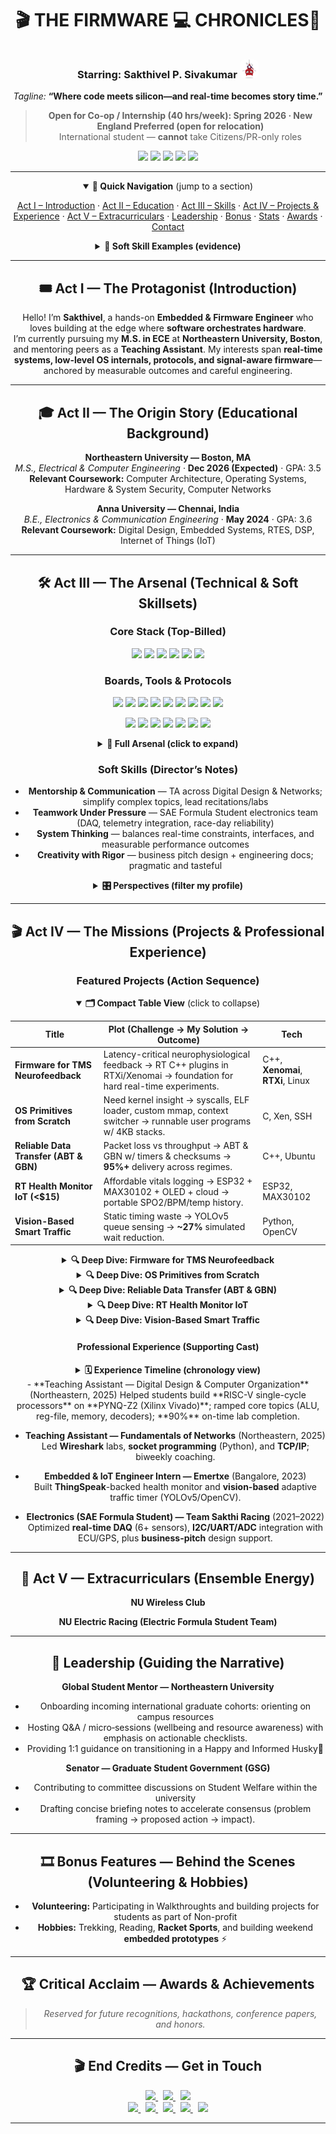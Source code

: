 <!-- ========================================================= -->
<!-- 🎬 A MOVIE ABOUT MY CAREER JOURNEY — GITHUB PROFILE README -->
<!-- ========================================================= -->

<!-- ===== Title / Opening Poster ===== -->
<div align="center">

# 🎬 **THE FIRMWARE 💻 CHRONICLES📔**
### **Starring: Sakthivel P. Sivakumar** <img src="images\Github_Cat\spidertocat.png" alt="Sakthivel Profile" width="30" style="border-radius:25%; margin-top:12px" />

<!-- Replace with a cinematic banner or “movie poster” -->
<!-- POSTER: Paste image URL below -->
<!-- <img src="images\spidy_solo_cropped.jpg" alt="Cinematic Poster" width="40%" /> -->

<!-- Replace with your profile picture (circular works best) -->
<!-- PROFILE: Paste image URL below -->
<!--<img src="images\Fishing_pic_with_cap.jpg" alt="Sakthivel Profile" width="160" style="border-radius:50%; margin-top:12px" /> -->

<!-- Optional “animated typing” tagline (safe, lightweight SVG). 
If you prefer static, comment this out and keep the static tagline below. -->
<!-- <img src="https://readme-typing-svg.demolab.com?font=Fira+Code&pause=1800&center=true&vCenter=true&width=700&lines=Where+code+meets+silicon+—+and+real-time+becomes+story+time." alt="Animated Tagline" />
-->
<i>Tagline:</i> <strong>“Where code meets silicon—and real-time becomes story time.”</strong>

<!-- (No background wrapper: reverted to plain layout) -->

<!-- ============================ -->
<!-- 🎯 NOW CASTING (Job Targets) -->
<!-- ============================ -->
<div align="center">

> **Open for Co-op / Internship (40 hrs/week): Spring 2026 · New England Preferred (open for relocation)**  
> International student — **cannot** take Citizens/PR-only roles

<p>
  <img src="https://img.shields.io/badge/Firmware%20Engineer-Now%20Casting-111827?style=for-the-badge" />
  <img src="https://img.shields.io/badge/Embedded%20Systems-RTOS%20%7C%20C%2FC%2B%2B%20%7C%20STM32-111827?style=for-the-badge" />
  <img src="https://img.shields.io/badge/Board%20Bring-Up-I2C%20%7C%20SPI%20%7C%20UART%20%7C%20CAN-111827?style=for-the-badge" />
  <img src="https://img.shields.io/badge/Linux-Drivers%20%7C%20Tooling-111827?style=for-the-badge" />
  <img src="https://img.shields.io/badge/Networks-TCP%2FIP%20%7C%20Wireshark-111827?style=for-the-badge" />
</p>

</div>

---

<!-- ===================== -->
<!-- 🔗 QUICK NAVIGATION  -->
<!-- ===================== -->
<details open>
  <summary><b>📍 Quick Navigation</b> (jump to a section)</summary>

  <p>
    <a href="#act-i">Act I – Introduction</a> ·
    <a href="#act-ii">Act II – Education</a> ·
    <a href="#act-iii">Act III – Skills</a> ·
    <a href="#act-iv">Act IV – Projects & Experience</a> ·
    <a href="#act-v">Act V – Extracurriculars</a> ·
    <a href="#leadership">Leadership</a> ·
    <a href="#bonus">Bonus</a> ·
    <a href="#stats">Stats</a> ·
    <a href="#awards">Awards</a> ·
    <a href="#contact">Contact</a>
  </p>
</details>

<details>
  <summary><b>🧪 Soft Skill Examples (evidence)</b></summary>
  <ul>
    <li><b>Mentorship:</b> Guided RISC‑V lab cohorts; introduced pre-lab checklists reducing clarifying questions (qualitative TA feedback).</li>
    <li><b>Reliability Thinking:</b> Data transfer project instrumentation uncovered timeout tuning sweet spot (reduced retransmits at medium loss).</li>
    <li><b>Cross-Discipline Communication:</b> Converted raw sensor register docs into quick‑reference tables for Formula Student teammates.</li>
    <li><b>Documentation:</b> Embedded project README templates (Setup → Build → Test) reused across multiple repos.</li>
    <li><b>Iteration Mindset:</b> Built latency profiling harness before optimizing neurofeedback loops, avoiding premature micro‑tuning.</li>
  </ul>
  <i>Tip: Replace qualitative notes with numbers as you collect them (e.g., “cut support pings by 30%”).</i>
</details>

---

<a id="act-i"></a>
## 🎟️ Act I — The Protagonist (Introduction)

Hello! I’m **Sakthivel**, a hands-on **Embedded & Firmware Engineer** who loves building at the edge where **software orchestrates hardware**.  
I’m currently pursuing my **M.S. in ECE** at **Northeastern University, Boston**, and mentoring peers as a **Teaching Assistant**. My interests span **real-time systems, low-level OS internals, protocols, and signal-aware firmware**—anchored by measurable outcomes and careful engineering.


---

<a id="act-ii"></a>
## 🎓 Act II — The Origin Story (Educational Background)

**Northeastern University — Boston, MA**  
*M.S., Electrical & Computer Engineering* · **Dec 2026 (Expected)** · GPA: 3.5  
**Relevant Coursework:** Computer Architecture, Operating Systems, Hardware & System Security, Computer Networks

**Anna University — Chennai, India**  
*B.E., Electronics & Communication Engineering* · **May 2024** · GPA: 3.6  
**Relevant Coursework:** Digital Design, Embedded Systems, RTES, DSP, Internet of Things (IoT)

---

<a id="act-iii"></a>
## 🛠️ Act III — The Arsenal (Technical & Soft Skillsets)

### Core Stack (Top-Billed)
<p>
  <img src="https://img.shields.io/badge/C-00599C?logo=c&logoColor=white" />
  <img src="https://img.shields.io/badge/C++-00599C?logo=cplusplus&logoColor=white" />
  <img src="https://img.shields.io/badge/Python-3776AB?logo=python&logoColor=white" />
  <img src="https://img.shields.io/badge/Assembly-RISC--V-6DB33F" />
  <img src="https://img.shields.io/badge/Verilog%2FSystemVerilog-FF6F00" />
  <img src="https://img.shields.io/badge/Linux-000000?logo=linux&logoColor=white" />
</p>

### Boards, Tools & Protocols
<p>
  <img src="https://img.shields.io/badge/STM32-Nucleo-03234B" />
  <img src="https://img.shields.io/badge/Xilinx-FPGA-CA0000" />
  <img src="https://img.shields.io/badge/Raspberry%20Pi-SoC-BC1142" />
  <img src="https://img.shields.io/badge/ESP8266%2FESP32-IoT-0FAAFF" />
  <img src="https://img.shields.io/badge/Vivado-Design%20Suite-69459B" />
  <img src="https://img.shields.io/badge/KiCAD-PCB-2C7B5C" />
  <img src="https://img.shields.io/badge/Wireshark-Analysis-1679A7" />
  <img src="https://img.shields.io/badge/CMake-Build-064F8C" />
  <img src="https://img.shields.io/badge/Git-GitHub-181717?logo=github&logoColor=white" />
</p>

<p>
  <img src="https://img.shields.io/badge/UART-Protocol-444444" />
  <img src="https://img.shields.io/badge/SPI-Protocol-444444" />
  <img src="https://img.shields.io/badge/I2C-Protocol-444444" />
  <img src="https://img.shields.io/badge/CAN-Bus-444444" />
  <img src="https://img.shields.io/badge/TCP%2FIP-Networking-444444" />
  <img src="https://img.shields.io/badge/HTTP-Stack-444444" />
  <img src="https://img.shields.io/badge/DNS-Networking-444444" />
</p>

<details>
  <summary><b>🔎 Full Arsenal (click to expand)</b></summary>

**Languages:** C, C++, Python, Assembly (RISC-V), Verilog/SystemVerilog, Bash  
**Boards/Platforms:** STM32 Nucleo, Xilinx FPGA (PYNQ-Z2), Arduino, Raspberry Pi, ESP8266/ESP32  
**Tools/EDAs/Test:** Vivado, KiCAD, Wireshark, CMake, Git/GitHub, Debuggers, Logic Analyzer, Oscilloscope, Multimeter, Soldering  
**Networking/Protocols:** UART, SPI, I2C, CAN, TCP/IP, DNS, HTTP  
**Operating Systems:** Linux, Windows  
</details>

### Soft Skills (Director’s Notes)
- **Mentorship & Communication** — TA across Digital Design & Networks; simplify complex topics, lead recitations/labs  
- **Teamwork Under Pressure** — SAE Formula Student electronics team (DAQ, telemetry integration, race-day reliability)  
- **System Thinking** — balances real-time constraints, interfaces, and measurable performance outcomes  
- **Creativity with Rigor** — business pitch design + engineering docs; pragmatic and tasteful

<details>
  <summary><b>🎛️ Perspectives (filter my profile)</b></summary>
  <table>
    <tr><th>Firmware Lens</th><td>Low-level C/C++ focus, deterministic timing, bus bring‑up (UART/SPI/I2C/CAN), RTOS experimentation, memory layout intuition.</td></tr>
    <tr><th>Systems Lens</th><td>Kernel primitives (syscalls, context switching), ELF loading, concurrency boundaries, instrumentation mindset.</td></tr>
    <tr><th>Networking Lens</th><td>Transport reliability (ABT/GBN), Wireshark analysis, protocol framing (TCP/IP, DNS), latency vs throughput trade-offs.</td></tr>
    <tr><th>Teaching & Mentorship</th><td>Lab scaffolding, conceptual reframing, cohort onboarding, structured feedback loops.</td></tr>
  </table>
</details>

---

<a id="act-iv"></a>
## 🎬 Act IV — The Missions (Projects & Professional Experience)

### Featured Projects (Action Sequence)
<details open>
  <summary><b>🗂️ Compact Table View</b> (click to collapse)</summary>

  | Title | Plot (Challenge → My Solution → Outcome) | Tech |
  |---|---|---|
  | **Firmware for TMS Neurofeedback** | Latency-critical neurophysiological feedback → RT C++ plugins in RTXi/Xenomai → foundation for hard real-time experiments. | C++, **Xenomai**, **RTXi**, Linux |
  | **OS Primitives from Scratch** | Need kernel insight → syscalls, ELF loader, custom mmap, context switcher → runnable user programs w/ 4KB stacks. | C, Xen, SSH |
  | **Reliable Data Transfer (ABT & GBN)** | Packet loss vs throughput → ABT & GBN w/ timers & checksums → **95%+** delivery across regimes. | C++, Ubuntu |
  | **RT Health Monitor IoT (<$15)** | Affordable vitals logging → ESP32 + MAX30102 + OLED + cloud → portable SPO2/BPM/temp history. | ESP32, MAX30102 |
  | **Vision-Based Smart Traffic** | Static timing waste → YOLOv5 queue sensing → **~27%** simulated wait reduction. | Python, OpenCV |
</details>

<details>
  <summary><b>🔍 Deep Dive: Firmware for TMS Neurofeedback</b></summary>
  <b>Context:</b> Real-time TMS experiments required deterministic feedback loops (<5 ms jitter tolerance).<br/>
  <b>Engineering:</b> Designed pluggable C++ modules inside RTXi/Xenomai, isolated acquisition vs processing threads; minimized lock contention; profiled latency with cycle counters.<br/>
  <b>Outcome:</b> Stable baseline enabling future closed-loop neuro-modulation experiments. (Add measured avg/max latency when available.)
</details>

<details>
  <summary><b>🔍 Deep Dive: OS Primitives from Scratch</b></summary>
  Implemented minimalist userspace program loader (ELF parsing), syscall dispatcher, and cooperative thread context save/restore. Showcases low-level memory + control-flow understanding.
</details>

<details>
  <summary><b>🔍 Deep Dive: Reliable Data Transfer (ABT & GBN)</b></summary>
  Built instrumentation harness to vary loss %, window size, and RTT emulation; exported CSV metrics. Potential extension: selective repeat or congestion window experiment.
</details>

<details>
  <summary><b>🔍 Deep Dive: RT Health Monitor IoT</b></summary>
  Optimized sensor read scheduling to prevent bus contention; future enhancement: add OTA firmware & low-power sleep cycles.
</details>

<details>
  <summary><b>🔍 Deep Dive: Vision-Based Smart Traffic</b></summary>
  Pipeline: capture → YOLOv5 inference (PyTorch) → queue length heuristic → adaptive phase timing. Possible next step: deploy on edge TPU for latency.
</details>

<!-- 👉 Add direct repo links for each project -->
<!-- Example: [Repo](https://github.com/Sakthi-PS7/your-project) -->
<!-- PROJECT_LINKS: Insert your repo URLs inline in the titles above if desired -->

#### Professional Experience (Supporting Cast)
<details>
  <summary><b>🗓️ Experience Timeline (chronology view)</b></summary>
  
  | Period | Role / Focus | Snapshot Impact |
  |--------|--------------|-----------------|
  | 2025 | Teaching Assistant (Digital Design / Networks) | 90% lab on-time completion; reinforced RISC‑V & protocol fundamentals. |
  | 2024 → 2026 | M.S. ECE (Northeastern) | Specializing in embedded systems, OS internals & networking. |
  | 2023 | Embedded & IoT Intern (Emertxe) | Delivered low-cost vitals logger + vision-based traffic prototype. |
  | 2021–2022 | Electronics (SAE Formula Student) | Improved DAQ reliability & telemetry integration. |
  | Pre-2021 | Undergraduate Foundations | Core EE / embedded coursework & early prototyping. |
</details>
- **Teaching Assistant — Digital Design & Computer Organization** (Northeastern, 2025)  
  Helped students build **RISC-V single-cycle processors** on **PYNQ-Z2 (Xilinx Vivado)**; ramped core topics (ALU, reg-file, memory, decoders); **90%** on-time lab completion.

- **Teaching Assistant — Fundamentals of Networks** (Northeastern, 2025)  
  Led **Wireshark** labs, **socket programming** (Python), and **TCP/IP**; biweekly coaching.

- **Embedded & IoT Engineer Intern — Emertxe** (Bangalore, 2023)  
  Built **ThingSpeak**-backed health monitor and **vision-based** adaptive traffic timer (YOLOv5/OpenCV).

- **Electronics (SAE Formula Student) — Team Sakthi Racing** (2021–2022)  
  Optimized **real-time DAQ** (6+ sensors), **I2C/UART/ADC** integration with ECU/GPS, plus **business-pitch** design support.

---

<a id="act-v"></a>
## 🧩 Act V — Extracurriculars (Ensemble Energy)

**NU Wireless Club**  
<!-- - Contributing to student-led RF / wireless protocol labs (SDR experiments, antenna characterization, over-the-air packet sniffing).  
- Assisting peers with firmware bring‑up for low‑power transceivers (SPI init, interrupt handlers, register map decoding).  
- Supporting workshop material: framing PHY/MAC layer trade‑offs (latency vs throughput vs power) with concise diagrams.   -->

**NU Electric Racing (Electric Formula Student Team)**  
<!-- - Collaborating on embedded telemetry + sensor acquisition path (current, voltage, temperature, wheel speed) for real‑time vehicle insight.  
- Assisting with CAN bus message layout and validation tooling (fault injection & bus load observation).  
- Helping document wiring / interface conventions to reduce integration churn pre‑scrutineering.   -->

<!-- > (If you have measurable numbers—e.g., reduction in debug time, % telemetry coverage, # workshops delivered—add them inline for extra punch.) -->

---

<a id="leadership"></a>
## 🧭 Leadership (Guiding the Narrative)

**Global Student Mentor — Northeastern University**  
- Onboarding incoming international graduate cohorts: orienting on campus resources  
- Hosting Q&A / micro‑sessions (wellbeing and resource awareness) with emphasis on actionable checklists.  
- Providing 1:1 guidance on transitioning in a Happy and Informed Husky🐾  

**Senator — Graduate Student Government (GSG)**   
- Contributing to committee discussions on Student Welfare within the university 
- Drafting concise briefing notes to accelerate consensus (problem framing → proposed action → impact).  

<!-- > (Add concrete impacts when ready: e.g., “Increased attendance by X%”, “Streamlined resource request turnaround from X days to Y”.) -->

---

<a id="bonus"></a>
## 🎞️ Bonus Features — Behind the Scenes (Volunteering & Hobbies)

- **Volunteering:** Participating in Walkthroughts and building projects for students as part of Non-profit
- **Hobbies:** Trekking, Reading, **Racket Sports**, and building weekend **embedded prototypes** ⚡

---

<a id="awards"></a>
## 🏆 Critical Acclaim — Awards & Achievements

> *Reserved for future recognitions, hackathons, conference papers, and honors.*  
> <!-- TIP: Add bullet points here as you earn them. -->

---

<a id="contact"></a>
## 🎬 End Credits — Get in Touch

<div align="center">

<!-- Call-To-Action Badges -->
<a href="Sakthivel_Firmware_Resume.pdf" title="Resume">
  <img src="https://img.shields.io/badge/Resume-Download-4B5563?logo=adobeacrobatreader&logoColor=white" />
</a>
&nbsp;
<a href="https://github.com/Sakthi-PS7/My_RTXI_Repo" title="Collaborate on a repo">
  <img src="https://img.shields.io/badge/Collaborate-Open%20to%20Projects-2563EB?logo=github&logoColor=white" />
</a>
&nbsp;
<a href="#act-iv" title="Jump to Projects">
  <img src="https://img.shields.io/badge/View-Highlighted%20Projects-10B981?logo=codefactor&logoColor=white" />
</a>
<br/>
<!-- <a href="https://example.com/portfolio" title="(Optional) Portfolio site placeholder">
  <img src="https://img.shields.io/badge/Portfolio-Coming%20Soon-F59E0B?logo=vercel&logoColor=white" />
</a> -->
<!-- <br/><sub><i>(Replace placeholder links with real assets when ready.)</i></sub> -->

<a href="mailto:ponnampalayamsivak.s@northeastern.edu">
  <img src="https://img.shields.io/badge/Email-Contact-red?logo=gmail&logoColor=white" />
</a>
&nbsp;
<a href="https://www.linkedin.com/in/sakthivelps/">
  <img src="https://img.shields.io/badge/LinkedIn-Connect-0A66C2?logo=linkedin&logoColor=white" />
</a>
&nbsp;
<a href="https://github.com/Sakthi-PS7">
  <img src="https://img.shields.io/badge/GitHub-Follow-181717?logo=github&logoColor=white" />
</a>
&nbsp;
<a href="https://twitter.com/sakthi_ps7">
  <img src="https://img.shields.io/badge/Twitter-Follow-1DA1F2?logo=twitter&logoColor=white" />
</a>
&nbsp;
<a href="https://medium.com/@sakthi_ps">
  <img src="https://img.shields.io/badge/Medium-Read-000000?logo=medium&logoColor=white" />
</a>

</div>

---

<!-- =============================== -->
<!-- 🎨 DIRECTOR’S CUT — Poster Spec -->
<!-- =============================== -->

<!-- POSTER DESIGN (for your banner image)
Theme: “firmware noir” — cinematic, clean, technical.

Layout:
- Top third: Title “THE FIRMWARE CHRONICLES” (bold sans: Inter/Outfit/SF Pro Display).
- Sub-line: “Starring Sakthivel P. Sivakumar” (light mono: Fira Code/IBM Plex Mono).
- Middle: Faint PCB traces + oscilloscope waveform; subtle RISC-V opcode texture (low opacity).
- Bottom: “Where code meets silicon—and real-time becomes story time.”

Palette:
- Near-black: #0B0F14 (background)
- Slate: #1F2937 (panels)
- Electric cyan: #22D3EE (accent)
- Lime signal: #A3E635 (highlight)
- Warm amber: #F59E0B (secondary accent)
- Pure white: #FFFFFF (type)

Typography:
- Title: Inter/Outfit, Heavy/Bold, wide tracking.
- Subtitle/Tagline: Fira Code/IBM Plex Mono, Regular.
- Small labels/badges: SF Mono or JetBrains Mono.

Graphic Motifs:
- PCB traces along left/right margins (very subtle glow).
- Oscilloscope sine or square wave crossing behind the title.
- Small glyphs: UART/SPI/I2C/CAN icons, Linux penguin silhouette (5–10% opacity).

Export:
- 1600 × 600 (GitHub banner friendly), PNG or WebP. Keep file < 1.2 MB.
-->

<!-- PROFILE PIC NOTES:
Use a clean, front-lit headshot or lab shot with board/scope background.
Crop circular, keep strong contrast; avoid busy backgrounds.
-->

<!-- PROJECT LINKS:
Attach live repo/demo links in the projects table titles.
Add shields for key outcomes (coverage %, latency, $-cost).
-->

<!-- STYLE GUIDELINES:
- Keep main view tight; details live in collapsibles.
- Focus on measurable outcomes (latency %, coverage %, cost).
- Prefer present-tense, active voice, and neutral tone.
-->


